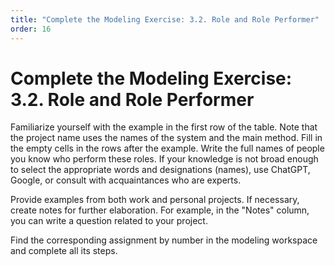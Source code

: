 ```yaml
---
title: "Complete the Modeling Exercise: 3.2. Role and Role Performer"
order: 16
---
```


# Complete the Modeling Exercise: 3.2. Role and Role Performer

Familiarize yourself with the example in the first row of the table. Note that the project name uses the names of the system and the main method. Fill in the empty cells in the rows after the example. Write the full names of people you know who perform these roles. If your knowledge is not broad enough to select the appropriate words and designations (names), use ChatGPT, Google, or consult with acquaintances who are experts.

Provide examples from both work and personal projects. If necessary, create notes for further elaboration. For example, in the "Notes" column, you can write a question related to your project.

Find the corresponding assignment by number in the modeling workspace and complete all its steps.